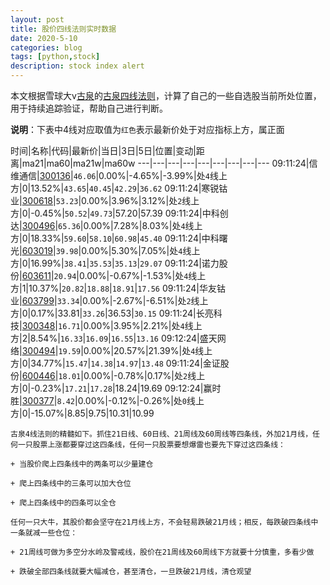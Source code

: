 ```yaml
---
layout: post
title: 股价四线法则实时数据
date: 2020-5-10
categories: blog
tags: [python,stock]
description: stock index alert
---
```



本文根据雪球大v[古泉](https://xueqiu.com/u/7148646888)的[古泉四线法则](https://xueqiu.com/7148646888/130498192)，计算了自己的一些自选股当前所处位置，用于持续追踪验证，帮助自己进行判断。

**说明**：下表中4线对应取值为`红色`表示最新价处于对应指标上方，属正面

时间|名称|代码|最新价|当日|3日|5日|位置|变动|距离|ma21|ma60|ma21w|ma60w
---|---|---|---|---|---|---|---|---
09:11:24|信维通信|[300136](https://xueqiu.com/S/SZ300136)|`46.06`|0.00%|-4.65%|-3.99%|处`4`线上方|0|13.52%|`43.65`|`40.45`|`42.29`|`36.62`
09:11:24|寒锐钴业|[300618](https://xueqiu.com/S/SZ300618)|`53.23`|0.00%|3.96%|3.12%|处`2`线上方|0|-0.45%|`50.52`|`49.73`|57.20|57.39
09:11:24|中科创达|[300496](https://xueqiu.com/S/SZ300496)|`65.36`|0.00%|7.28%|8.03%|处`4`线上方|0|18.33%|`59.60`|`58.10`|`60.98`|`45.40`
09:11:24|中科曙光|[603019](https://xueqiu.com/S/SH603019)|`39.98`|0.00%|5.30%|7.05%|处`4`线上方|0|16.99%|`38.41`|`35.53`|`35.13`|`29.07`
09:11:24|诺力股份|[603611](https://xueqiu.com/S/SH603611)|`20.94`|0.00%|-0.67%|-1.53%|处`4`线上方|1|10.37%|`20.82`|`18.88`|`18.91`|`17.56`
09:11:24|华友钴业|[603799](https://xueqiu.com/S/SH603799)|`33.34`|0.00%|-2.67%|-6.51%|处`2`线上方|0|0.17%|33.81|`33.26`|36.53|`30.15`
09:11:24|长亮科技|[300348](https://xueqiu.com/S/SZ300348)|`16.71`|0.00%|3.95%|2.21%|处`4`线上方|2|8.54%|`16.33`|`16.09`|`16.55`|`13.16`
09:12:24|盛天网络|[300494](https://xueqiu.com/S/SZ300494)|`19.59`|0.00%|20.57%|21.39%|处`4`线上方|0|34.77%|`15.47`|`14.38`|`14.97`|`13.48`
09:11:24|金证股份|[600446](https://xueqiu.com/S/SH600446)|`18.01`|0.00%|-0.78%|0.17%|处`2`线上方|0|-0.23%|`17.21`|`17.28`|18.24|19.69
09:12:24|赢时胜|[300377](https://xueqiu.com/S/SZ300377)|`8.42`|0.00%|-0.12%|-0.26%|处`0`线上方|0|-15.07%|8.85|9.75|10.31|10.99

```
古泉4线法则的精髓如下。抓住21日线、60日线、21周线及60周线等四条线，外加21月线，任何一只股票上涨都要穿过这四条线，任何一只股票要想爆雷也要先下穿过这四条线：

+ 当股价爬上四条线中的两条可以少量建仓

+ 爬上四条线中的三条可以加大仓位

+ 爬上四条线中的四条可以全仓

任何一只大牛，其股价都会坚守在21月线上方，不会轻易跌破21月线；相反，每跌破四条线中一条就减一些仓位：

+ 21周线可做为多空分水岭及警戒线，股价在21周线及60周线下方就要十分慎重，多看少做

+ 跌破全部四条线就要大幅减仓，甚至清仓，一旦跌破21月线，清仓观望
```